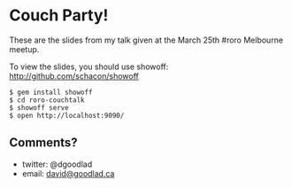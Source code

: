 # Couch Party!

These are the slides from my talk given at the March 25th #roro Melbourne meetup.

To view the slides, you should use showoff: http://github.com/schacon/showoff

    $ gem install showoff
    $ cd roro-couchtalk
    $ showoff serve
    $ open http://localhost:9090/

## Comments?

* twitter: @dgoodlad
* email: david@goodlad.ca
